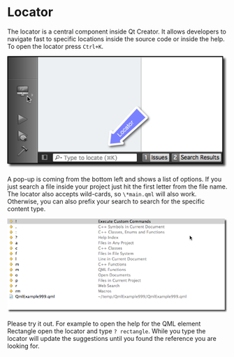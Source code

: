 # Locator

The locator is a central component inside Qt Creator. It allows developers to navigate fast to specific locations inside the source code or inside the help. To open the locator press `Ctrl+K`.

![](./assets/locator.png)

A pop-up is coming from the bottom left and shows a list of options. If you just search a file inside your project just hit the first letter from the file name. The locator also accepts wild-cards, so `\*main.qml` will also work. Otherwise, you can also prefix your search to search for the specific content type.

![](./assets/creator-locator.png)

Please try it out. For example to open the help for the QML element Rectangle open the locator and type `? rectangle`. While you type the locator will update the suggestions until you found the reference you are looking for.


